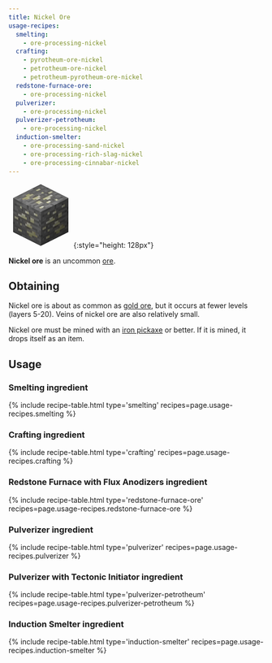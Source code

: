 ```yaml
---
title: Nickel Ore
usage-recipes:
  smelting:
    - ore-processing-nickel
  crafting:
    - pyrotheum-ore-nickel
    - petrotheum-ore-nickel
    - petrotheum-pyrotheum-ore-nickel
  redstone-furnace-ore:
    - ore-processing-nickel
  pulverizer:
    - ore-processing-nickel
  pulverizer-petrotheum:
    - ore-processing-nickel
  induction-smelter:
    - ore-processing-sand-nickel
    - ore-processing-rich-slag-nickel
    - ore-processing-cinnabar-nickel
---
```


![Nickel Ore](/assets/images/thermal-foundation/ore-nickel.png){:style="height: 128px"}


**Nickel ore** is an uncommon [ore](https://minecraft.gamepedia.com/Ore).


Obtaining
---------
Nickel ore is about as common as [gold
ore](https://minecraft.gamepedia.com/Gold_Ore), but it occurs at fewer levels
(layers 5-20). Veins of nickel ore are also relatively small.

Nickel ore must be mined with an [iron
pickaxe](https://minecraft.gamepedia.com/Pickaxe) or better. If it is mined, it
drops itself as an item.


Usage
-----

### Smelting ingredient
{% include recipe-table.html type='smelting' recipes=page.usage-recipes.smelting %}

### Crafting ingredient
{% include recipe-table.html type='crafting' recipes=page.usage-recipes.crafting %}

### Redstone Furnace with Flux Anodizers ingredient
{% include recipe-table.html type='redstone-furnace-ore' recipes=page.usage-recipes.redstone-furnace-ore %}

### Pulverizer ingredient
{% include recipe-table.html type='pulverizer' recipes=page.usage-recipes.pulverizer %}

### Pulverizer with Tectonic Initiator ingredient
{% include recipe-table.html type='pulverizer-petrotheum' recipes=page.usage-recipes.pulverizer-petrotheum %}

### Induction Smelter ingredient
{% include recipe-table.html type='induction-smelter' recipes=page.usage-recipes.induction-smelter %}
